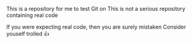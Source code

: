 This is a repository for me to test Git on
This is not a serious repository containing real code

If you were expecting real code, then you are surely mistaken
Consider youself trolled 👍